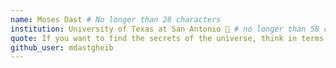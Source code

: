 ```yaml
---
name: Moses Dast # No longer than 28 characters
institution: University of Texas at San Antonio 🚩 # no longer than 58 characters
quote: If you want to find the secrets of the universe, think in terms of energy, frequency and vibration. # no longer than 100 characters, avoid using quotes(") to guarantee the format remains the same.
github_user: mdastgheib
---
```

